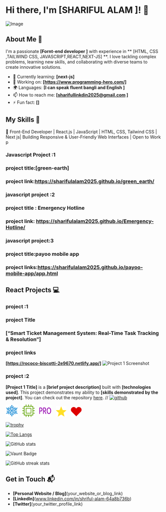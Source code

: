 # Hi there, I'm [SHARIFUL ALAM ]! 👋

![Image](https://github.com/user-attachments/assets/0a31292d-28d5-42c3-b5ee-aa04f168594c)

## About Me 🚀

I'm a passionate **[Fornt-end developer ]** with experience in ** [HTML, CSS ,TAILWIND CSS, JAVASCRIPT,REACT,NEXT-JS] **. I love tackling complex problems, learning new skills, and collaborating with diverse teams to create innovative solutions.

- 🌱 Currently learning: **[next-js]**
- 🔭 Working on: **[https://www.programming-hero.com/]**
- 🌍 Languages: **[I can speak fluent bangli and English ]**
- 📫 How to reach me: **[sharifullinkdin2025@gmail.com ]**
- ⚡ Fun fact: **[]**

## My Skills 🧠
🔹 Front-End Developer | React.js | JavaScript | HTML, CSS, Tailwind CSS | Next js| Building Responsive & User-Friendly Web Interfaces | Open to Work
p
### Javascript Project :1
### project title:[green-earth]
### project link:https://sharifulalam2025.github.io/green_earth/
### javascript project :2
### project title : Emergency Hotline
### project link: https://sharifulalam2025.github.io/Emergency-Hotline/
### javascript project:3  
### project title:payoo mobile app 
### project links:https://sharifulalam2025.github.io/payoo-mobile-app/app.html

## React Projects 💻
### project :1
### project Title
### [“Smart Ticket Management System: Real-Time Task Tracking & Resolution”]
### project links
**[https://rococo-biscotti-2e9670.netlify.app/]**
![Project 1 Screenshot](project_1_screenshot_url)
### project :2
**[Project 1 Title]** is a **[brief project description]** built with **[technologies used]**. This project demonstrates my ability to **[skills demonstrated by the project]**. You can check out the repository [here](project_1_repository_link).
//
[<img src='https://cdn.jsdelivr.net/npm/simple-icons@3.0.1/icons/github.svg' alt='github' height='40'>](https://github.com/SHARIFULALAM2025)  

<a href='https://archiveprogram.github.com/'><img src='https://raw.githubusercontent.com/acervenky/animated-github-badges/master/assets/acbadge.gif' width='40' height='40'></a> <a href='https://docs.github.com/en/developers'><img src='https://raw.githubusercontent.com/acervenky/animated-github-badges/master/assets/devbadge.gif' width='40' height='40'></a> <a href='https://github.com/pricing'><img src='https://raw.githubusercontent.com/acervenky/animated-github-badges/master/assets/pro.gif' width='40' height='40'></a> <a href='https://stars.github.com/'><img src='https://raw.githubusercontent.com/acervenky/animated-github-badges/master/assets/starbadge.gif' width='35' height='35'></a> <a href='https://docs.github.com/en/github/supporting-the-open-source-community-with-github-sponsors'><img src='https://raw.githubusercontent.com/acervenky/animated-github-badges/master/assets/sponsorbadge.gif' width='35' height='35'></a> 

[![trophy](https://github-profile-trophy.vercel.app/?username=SHARIFULALAM2025)](https://github.com/ryo-ma/github-profile-trophy)

[![Top Langs](https://github-readme-stats.vercel.app/api/top-langs/?username=SHARIFULALAM2025)](https://github.com/anuraghazra/github-readme-stats)

![GitHub stats](https://github-readme-stats.vercel.app/api?username=SHARIFULALAM2025&show_icons=true&count_private=true)  

![Vaunt Badge](https://api.vaunt.dev/v1/github/entities/SHARIFULALAM2025/contributions?format=svg&private=true)  

![GitHub streak stats](https://streak-stats.demolab.com/?user=SHARIFULALAM2025)  




## Get in Touch 📬

- **[Personal Website / Blog]**(your_website_or_blog_link)
- **[LinkedIn]**(www.linkedin.com/in/shriful-alam-64a8b736b)
- **[Twitter]**(your_twitter_profile_link)


